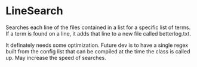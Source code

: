 # LineSearch 

Searches each line of the files contained in a list for a specific list of terms.  If a term is found on a line, it adds that line to a new file called betterlog.txt.

It definately needs some optimization.
Future dev is to have a single regex built from the config list that can be compiled at the time the class is called up.  May increase the speed of searches.
